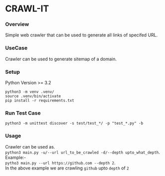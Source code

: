 # CRAWL-IT

  
### Overview  
Simple web crawler that can be used to generate all links of specifed URL.  
  
### UseCase  
Crawler can be used to generate sitemap of a domain.  
  
### Setup
Python Version >= 3.2
```
python3 -m venv .venv/
source .venv/bin/activate
pip install -r requirements.txt
```  
  
### Run Test Case
`python3 -m unittest discover -s test/test_*/ -p "test_*.py" -b`
  
### Usage
Crawler can be used as.  
`python3 main.py -u/--url url_to_be_crawled -d/--depth upto_what_depth`.  
Example:-  
`pytho3 main.py --url https://github.com --depth 2`.  
In the above example we are crawling `github` upto `depth` of `2`
